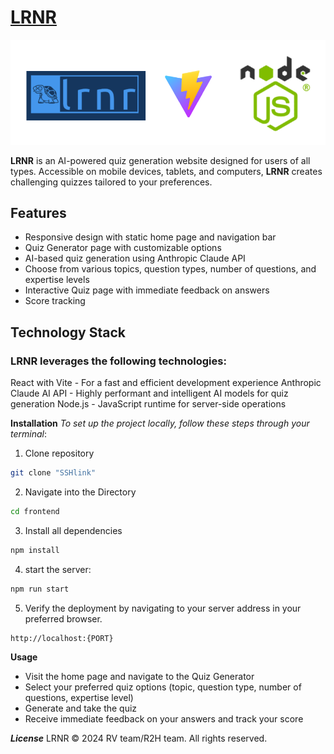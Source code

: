 # [__LRNR__](https://lrnr-ahqs.onrender.com/)

![Image](./frontend/src/assets/readmelogo.png)

 __LRNR__ is an AI-powered quiz generation website designed for users of all types. Accessible on mobile devices, tablets, and computers, __LRNR__ creates challenging quizzes tailored to your preferences.

## Features

- Responsive design with static home page and navigation bar
- Quiz Generator page with customizable options
- AI-based quiz generation using Anthropic Claude API
- Choose from various topics, question types, number of questions, and expertise levels
- Interactive Quiz page with immediate feedback on answers
- Score tracking

## Technology Stack

### LRNR leverages the following technologies:

React with Vite - For a fast and efficient development experience
Anthropic Claude AI API - Highly performant and intelligent AI models for quiz generation
Node.js - JavaScript runtime for server-side operations

__Installation__
*To set up the project locally, follow these steps through your terminal*:

1. Clone repository

```sh
git clone "SSHlink"
```

2. Navigate into the Directory

``` sh
cd frontend
```

3. Install all dependencies

```sh
npm install
```

4. start the server:

```sh
npm run start
```

5. Verify the deployment by navigating to your server address in your preferred browser.

``` sh
http://localhost:{PORT}
``` 



__Usage__

- Visit the home page and navigate to the Quiz Generator
- Select your preferred quiz options (topic, question type, number of questions, expertise level)
- Generate and take the quiz
- Receive immediate feedback on your answers and track your score

__*License*__
LRNR © 2024 RV team/R2H team. All rights reserved.
